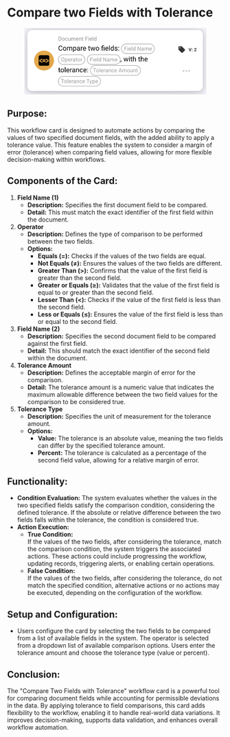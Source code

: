 # Compare two Fields with Tolerance

<figure><img src="../../../../.gitbook/assets/image (12) (1) (1) (1) (1).png" alt="" width="563"><figcaption></figcaption></figure>

## **Purpose:**

This workflow card is designed to automate actions by comparing the values of two specified document fields, with the added ability to apply a tolerance value. This feature enables the system to consider a margin of error (tolerance) when comparing field values, allowing for more flexible decision-making within workflows.

## **Components of the Card:**

1. **Field Name (1)**
   * **Description:** Specifies the first document field to be compared.
   * **Detail:** This must match the exact identifier of the first field within the document.
2. **Operator**
   * **Description:** Defines the type of comparison to be performed between the two fields.
   * **Options:**
     * **Equals (=):** Checks if the values of the two fields are equal.
     * **Not Equals (≠):** Ensures the values of the two fields are different.
     * **Greater Than (>):** Confirms that the value of the first field is greater than the second field.
     * **Greater or Equals (≥):** Validates that the value of the first field is equal to or greater than the second field.
     * **Lesser Than (<):** Checks if the value of the first field is less than the second field.
     * **Less or Equals (≤):** Ensures the value of the first field is less than or equal to the second field.
3. **Field Name (2)**
   * **Description:** Specifies the second document field to be compared against the first field.
   * **Detail:** This should match the exact identifier of the second field within the document.&#x20;
4. **Tolerance Amount**
   * **Description:** Defines the acceptable margin of error for the comparison.
   * **Detail:** The tolerance amount is a numeric value that indicates the maximum allowable difference between the two field values for the comparison to be considered true.
5. **Tolerance Type**
   * **Description:** Specifies the unit of measurement for the tolerance amount.
   * **Options:**
     * **Value:** The tolerance is an absolute value, meaning the two fields can differ by the specified tolerance amount.
     * **Percent:** The tolerance is calculated as a percentage of the second field value, allowing for a relative margin of error.

## **Functionality:**

* **Condition Evaluation:** The system evaluates whether the values in the two specified fields satisfy the comparison condition, considering the defined tolerance. If the absolute or relative difference between the two fields falls within the tolerance, the condition is considered true.
* **Action Execution:**
  * **True Condition:**\
    If the values of the two fields, after considering the tolerance, match the comparison condition, the system triggers the associated actions. These actions could include progressing the workflow, updating records, triggering alerts, or enabling certain operations.
  * **False Condition:**\
    If the values of the two fields, after considering the tolerance, do not match the specified condition, alternative actions or no actions may be executed, depending on the configuration of the workflow.

## **Setup and Configuration:**

* Users configure the card by selecting the two fields to be compared from a list of available fields in the system. The operator is selected from a dropdown list of available comparison options. Users enter the tolerance amount and choose the tolerance type (value or percent).&#x20;

## **Conclusion:**

The "Compare Two Fields with Tolerance" workflow card is a powerful tool for comparing document fields while accounting for permissible deviations in the data. By applying tolerance to field comparisons, this card adds flexibility to the workflow, enabling it to handle real-world data variations. It improves decision-making, supports data validation, and enhances overall workflow automation.
